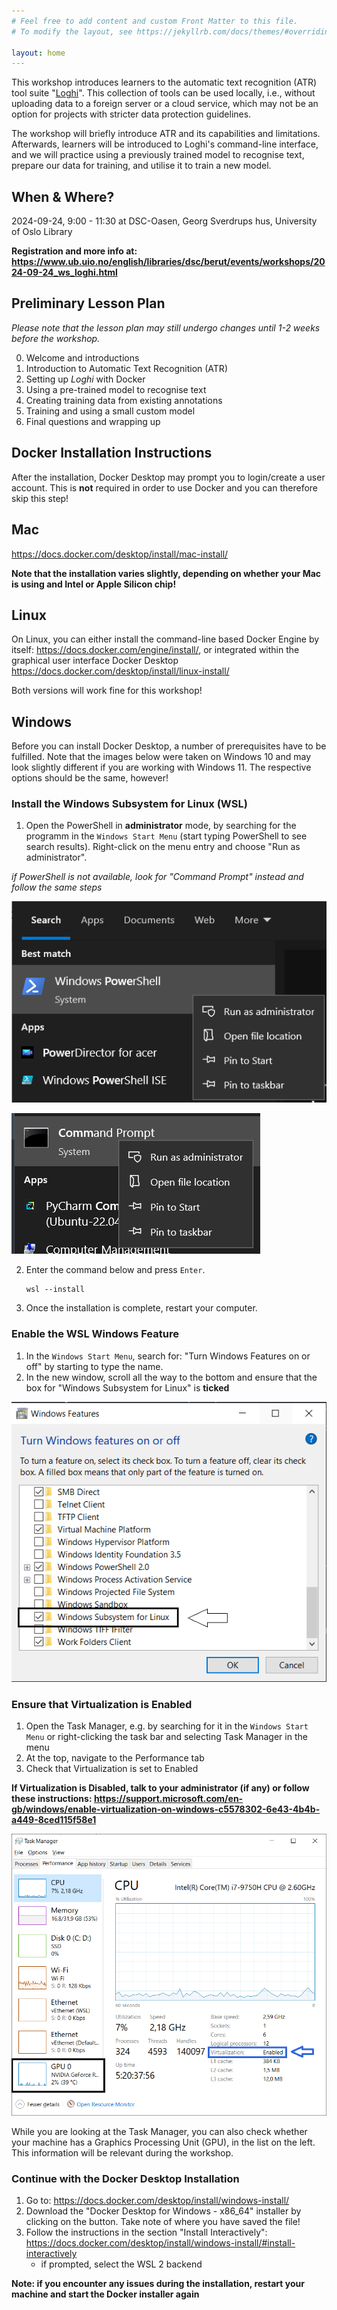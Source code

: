 ```yaml
---
# Feel free to add content and custom Front Matter to this file.
# To modify the layout, see https://jekyllrb.com/docs/themes/#overriding-theme-defaults

layout: home
---
```


This workshop introduces learners to the automatic text recognition (ATR) tool suite "[Loghi](https://github.com/knaw-huc/loghi)". This collection of tools can be used locally, i.e., without uploading data to a foreign server or a cloud service, which may not be an option for projects with stricter data protection guidelines.

The workshop will briefly introduce ATR and its capabilities and limitations. Afterwards, learners will be introduced to Loghi's command-line interface, and we will practice using a previously trained model to recognise text, prepare our data for training, and utilise it to train a new model.

## When & Where? 

2024-09-24, 9:00 - 11:30 at DSC-Oasen, Georg Sverdrups hus, University of Oslo Library

**Registration and more info at: https://www.ub.uio.no/english/libraries/dsc/berut/events/workshops/2024-09-24_ws_loghi.html**

## Preliminary Lesson Plan
_Please note that the lesson plan may still undergo changes until 1-2 weeks before the workshop._

0. Welcome and introductions
1. Introduction to Automatic Text Recognition (ATR)
2. Setting up _Loghi_ with Docker
3. Using a pre-trained model to recognise text
5. Creating training data from existing annotations
6. Training and using a small custom model
7. Final questions and wrapping up


## Docker Installation Instructions

After the installation, Docker Desktop may prompt you to login/create a user account. This is **not** required in order to use Docker and you can therefore skip this step! 


## Mac
https://docs.docker.com/desktop/install/mac-install/ 

**Note that the installation varies slightly, depending on whether your Mac is using and Intel or Apple Silicon chip!**


## Linux

On Linux, you can either install the command-line based Docker Engine by itself: https://docs.docker.com/engine/install/, or integrated within the graphical user interface Docker Desktop https://docs.docker.com/desktop/install/linux-install/ 

Both versions will work fine for this workshop! 


## Windows

Before you can install Docker Desktop, a number of prerequisites have to be fulfilled. Note that the images below were taken on Windows 10 and may look slightly different if you are working with Windows 11. The respective options should be the same, however! 

### Install the Windows Subsystem for Linux (WSL)
1. Open the PowerShell in **administrator** mode, by searching for the programm in the `Windows Start Menu` (start typing PowerShell to see search results). Right-click on the menu entry and choose "Run as administrator". 

_if PowerShell is not available, look for "Command Prompt" instead and follow the same steps_

![snippet of the Windows Start Menu showing the PowerShell entry and context menu which includes the option "Run as Administrator"](img/powershell_run_admin.PNG)

![snippet of the Windows Start Menu showing the Command Prompt entry and context menu which includes the option "Run as Administrator"](img/command_prompt_run_admin.PNG)


2. Enter the command below and press `Enter`.
	```
	wsl --install
	```
3. Once the installation is complete, restart your computer.


### Enable the WSL Windows Feature
1. In the `Windows Start Menu`, search for: "Turn Windows Features on or off" by starting to type the name. 
2. In the new window, scroll all the way to the bottom and ensure that the box for "Windows Subsystem for Linux" is **ticked**

!["Windows Feature" window with the "Windows Subsystem for Linux" entry highlighted and its checkbox ticked](img/wsl_feature_annotated.png)


### Ensure that Virtualization is Enabled
1. Open the Task Manager, e.g. by searching for it in the `Windows Start Menu` or right-clicking the task bar and selecting Task Manager in the menu
2. At the top, navigate to the Performance tab
3. Check that Virtualization is set to Enabled

**If Virtualization is Disabled, talk to your administrator (if any) or follow these instructions: https://support.microsoft.com/en-gb/windows/enable-virtualization-on-windows-c5578302-6e43-4b4b-a449-8ced115f58e1**

!["Task Manager" window with the entries for the virtualization (right column, near the bottom) and GPU (left column, last row) highlighted](img/task_manager_annotated.png)


While you are looking at the Task Manager, you can also check whether your machine has a Graphics Processing Unit (GPU), in the list on the left. This information will be relevant during the workshop. 


### Continue with the Docker Desktop Installation

1. Go to: https://docs.docker.com/desktop/install/windows-install/ 
2. Download the "Docker Desktop for Windows - x86_64" installer by clicking on the button. Take note of where you have saved the file!
3. Follow the instructions in the section "Install Interactively": https://docs.docker.com/desktop/install/windows-install/#install-interactively 
	- if prompted, select the WSL 2 backend 

**Note: if you encounter any issues during the installation, restart your machine and start the Docker installer again** 



